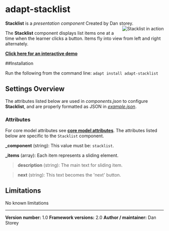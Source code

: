 # adapt-stacklist

**Stacklist** is a *presentation component* Created by Dan storey.
<img align="right" src="https://raw.githubusercontent.com/danielstorey/assets/master/stacklist-demo.png" alt="Stacklist in action">

The **Stacklist** component displays list items one at a time when the learner clicks a button. Items fly into view from left and right alternately.

[**Click here for an interactive demo**](https://danielstorey.github.io/adapt-demo-course/#/id/co-main)

##Installation

Run the following from the command line: `adapt install adapt-stacklist`

## Settings Overview

The attributes listed below are used in *components.json* to configure **Stacklist**, and are properly formatted as JSON in [*example.json*](https://github.com/danielstorey/adapt-stacklist/example.json).

### Attributes

For core model attributes see [**core model attributes**](https://github.com/adaptlearning/adapt_framework/wiki/Core-model-attributes). The attributes listed below are specific to the `Stacklist` component.

**_component** (string): This value must be: `stacklist`.

**_items** (array): Each item represents a sliding element.

>**description** (string): The main text for sliding item.

>**next** (string): This text becomes the 'next' button.

## Limitations

No known limitations

----------------------------
**Version number:**  1.0
**Framework versions:**  2.0
**Author / maintainer:** Dan Storey
